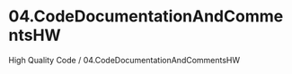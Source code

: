 04.CodeDocumentationAndCommentsHW
======================

 High Quality Code / 04.CodeDocumentationAndCommentsHW